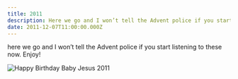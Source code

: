 ```yaml
---
title: 2011
description: Here we go and I won’t tell the Advent police if you start listening to these now. Enjoy!
date: 2011-12-07T11:00:00.000Z
---
```


here we go and I won’t tell the Advent police if you start listening to these now. Enjoy!

![Happy Birthday Baby Jesus 2011](2011.jpg)